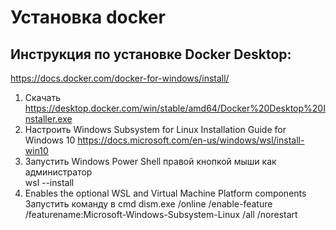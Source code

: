 # Установка docker

## Инструкция по установке Docker Desktop:
https://docs.docker.com/docker-for-windows/install/


1. Скачать https://desktop.docker.com/win/stable/amd64/Docker%20Desktop%20Installer.exe
2. Настроить Windows Subsystem for Linux Installation Guide for Windows 10
  https://docs.microsoft.com/en-us/windows/wsl/install-win10
3. Запустить Windows Power Shell правой кнопкой мыши как администратор  
    wsl --install
4. Enables the optional WSL and Virtual Machine Platform components
   Запустить команду в cmd
   dism.exe /online /enable-feature /featurename:Microsoft-Windows-Subsystem-Linux /all /norestart
